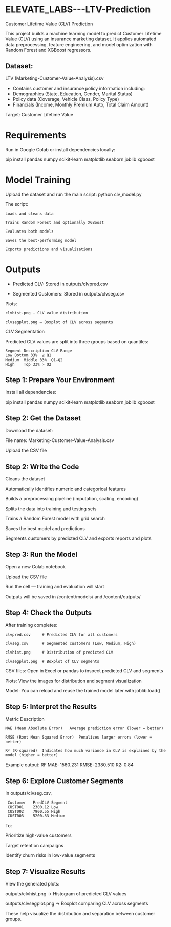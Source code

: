 # ELEVATE_LABS---LTV-Prediction
Customer Lifetime Value (CLV) Prediction

This project builds a machine learning model to predict Customer Lifetime Value (CLV) using an insurance marketing dataset. It applies automated data preprocessing, feature engineering, and model optimization with Random Forest and XGBoost regressors.                 

## Dataset:
LTV (Marketing-Customer-Value-Analysis).csv

 - Contains customer and insurance policy information including:
 - Demographics (State, Education, Gender, Marital Status)
 - Policy data (Coverage, Vehicle Class, Policy Type)
 - Financials (Income, Monthly Premium Auto, Total Claim Amount)

Target: Customer Lifetime Value

# Requirements

Run in Google Colab or install dependencies locally:

pip install pandas numpy scikit-learn matplotlib seaborn joblib xgboost

# Model Training

Upload the dataset and run the main script: python clv_model.py

The script:

    Loads and cleans data
    
    Trains Random Forest and optionally XGBoost
    
    Evaluates both models
    
    Saves the best-performing model
    
    Exports predictions and visualizations

# Outputs

- Predicted CLV: Stored in outputs/clvpred.csv

- Segmented Customers: Stored in outputs/clvseg.csv

Plots:

    clvhist.png — CLV value distribution
    
    clvsegplot.png — Boxplot of CLV across segments

CLV Segmentation

Predicted CLV values are split into three groups based on quantiles:

    Segment	Description	CLV Range
    Low	Bottom 33%	≤ Q1
    Medium	Middle 33%	Q1–Q2
    High	Top 33%	> Q2

## Step 1: Prepare Your Environment

Install all dependencies:

pip install pandas numpy scikit-learn matplotlib seaborn joblib xgboost


## Step 2: Get the Dataset

Download the dataset:

File name:
Marketing-Customer-Value-Analysis.csv

Upload the CSV file

## Step 2: Write the Code

Cleans the dataset

Automatically identifies numeric and categorical features

Builds a preprocessing pipeline (imputation, scaling, encoding)

Splits the data into training and testing sets

Trains a Random Forest model with grid search

Saves the best model and predictions

Segments customers by predicted CLV and exports reports and plots

## Step 3: Run the Model

Open a new Colab notebook

Upload the CSV file

Run the cell — training and evaluation will start

Outputs will be saved in /content/models/ and /content/outputs/

## Step 4: Check the Outputs

After training completes:

    clvpred.csv     # Predicted CLV for all customers
    
    clvseg.csv      # Segmented customers (Low, Medium, High)
    
    clvhist.png     # Distribution of predicted CLV
    
    clvsegplot.png  # Boxplot of CLV segments

CSV files: Open in Excel or pandas to inspect predicted CLV and segments

Plots: View the images for distribution and segment visualization

Model: You can reload and reuse the trained model later with joblib.load()

## Step 5: Interpret the Results

Metric	Description

    MAE (Mean Absolute Error)	Average prediction error (lower = better)
    
    RMSE (Root Mean Squared Error)	Penalizes larger errors (lower = better)
    
    R² (R-squared)	Indicates how much variance in CLV is explained by the model (higher = better)

Example output:
RF MAE: 1560.231  RMSE: 2380.510  R2: 0.84

## Step 6: Explore Customer Segments

In outputs/clvseg.csv, 

     Customer	PredCLV	Segment
     CUST001	2300.12	Low
     CUST002	7900.55	High
     CUST003	5200.33	Medium

To:

Prioritize high-value customers

Target retention campaigns

Identify churn risks in low-value segments

## Step 7: Visualize Results

View the generated plots:

outputs/clvhist.png → Histogram of predicted CLV values

outputs/clvsegplot.png → Boxplot comparing CLV across segments

These help visualize the distribution and separation between customer groups.

